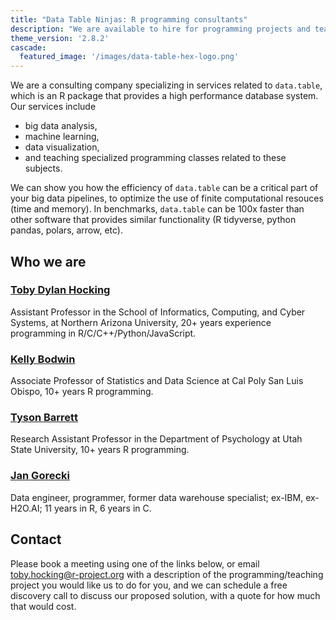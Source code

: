```yaml
---
title: "Data Table Ninjas: R programming consultants"
description: "We are available to hire for programming projects and teaching seminars"
theme_version: '2.8.2'
cascade:
  featured_image: '/images/data-table-hex-logo.png'
---
```


We are a consulting company specializing in services related to
`data.table`, which is an R package that provides a high performance
database system. 
Our services include

* big data analysis, 
* machine learning, 
* data visualization,
* and teaching specialized programming classes related to these subjects.

We can show you how the efficiency of `data.table` can be a critical
part of your big data pipelines, to optimize the use of finite
computational resouces (time and memory). In benchmarks, `data.table`
can be 100x faster than other software that provides similar
functionality (R tidyverse, python pandas, polars, arrow, etc).

## Who we are

### [Toby Dylan Hocking](http://tdhock.github.io/)

Assistant Professor in the School of Informatics, Computing, and Cyber Systems, at Northern Arizona University, 20+ years experience programming in R/C/C++/Python/JavaScript.

<div class="tidycal-embed" data-path="tdhock5"></div>
<script src="https://asset-tidycal.b-cdn.net/js/embed.js" async></script>

### [Kelly Bodwin](https://www.kelly-bodwin.com/)

Associate Professor of Statistics and Data Science at Cal Poly San Luis Obispo, 10+ years R programming.

###  [Tyson Barrett](https://tysonbarrett.com/)

Research Assistant Professor in the Department of Psychology at Utah State University, 10+ years R programming.

### [Jan Gorecki](https://github.com/jangorecki)

Data engineer, programmer, former data warehouse specialist; ex-IBM, ex-H2O.AI; 11 years in R, 6 years in C.

## Contact

Please book a meeting using one of the links below, or email toby.hocking@r-project.org with a description of the programming/teaching project you would like us to do for you, and we can schedule a free discovery call to discuss our proposed solution, with a quote for how much that would cost.
